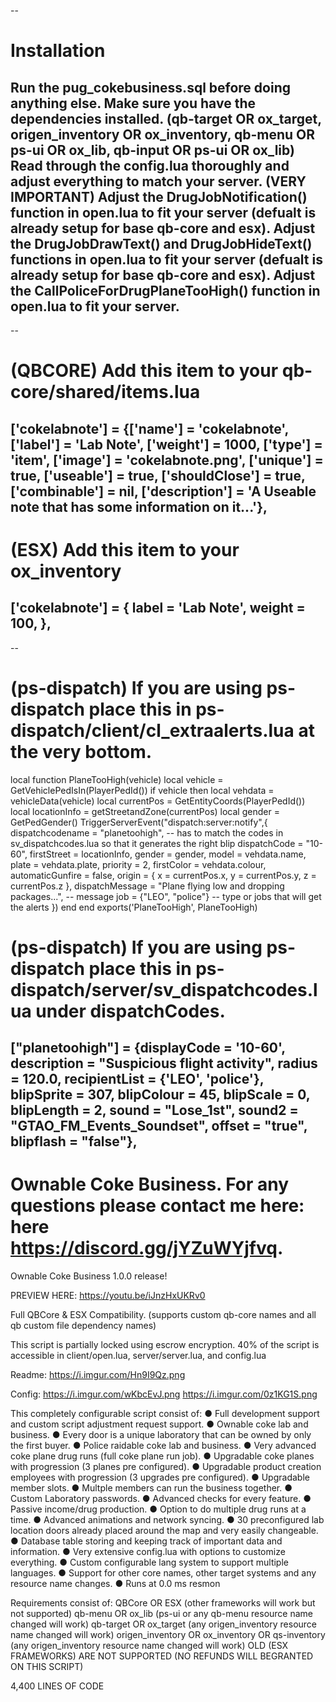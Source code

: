 --
# Installation
Run the pug_cokebusiness.sql before doing anything else.
Make sure you have the dependencies installed. (qb-target OR ox_target, origen_inventory OR ox_inventory, qb-menu OR ps-ui OR ox_lib, qb-input OR ps-ui OR ox_lib)
Read through the config.lua thoroughly and adjust everything to match your server. (VERY IMPORTANT)
Adjust the DrugJobNotification() function in open.lua to fit your server (defualt is already setup for base qb-core and esx).
Adjust the DrugJobDrawText() and DrugJobHideText() functions in open.lua to fit your server (defualt is already setup for base qb-core and esx).
Adjust the CallPoliceForDrugPlaneTooHigh() function in open.lua to fit your server.
--

--
# (QBCORE) Add this item to your qb-core/shared/items.lua
['cokelabnote']                        = {['name'] = 'cokelabnote',                          ['label'] = 'Lab Note',           ['weight'] = 1000,          ['type'] = 'item',    ['image'] = 'cokelabnote.png',                ['unique'] = true,          ['useable'] = true,      ['shouldClose'] = true,      ['combinable'] = nil,   ['description'] = 'A Useable note that has some information on it...'},
--
# (ESX) Add this item to your ox_inventory
['cokelabnote'] = {
    label = 'Lab Note',
    weight = 100,
},
--

--
# (ps-dispatch) If you are using ps-dispatch place this in ps-dispatch/client/cl_extraalerts.lua at the very bottom.
local function PlaneTooHigh(vehicle)
    local vehicle = GetVehiclePedIsIn(PlayerPedId())
    if vehicle then
        local vehdata = vehicleData(vehicle)
        local currentPos = GetEntityCoords(PlayerPedId())
        local locationInfo = getStreetandZone(currentPos)
        local gender = GetPedGender()
        TriggerServerEvent("dispatch:server:notify",{
            dispatchcodename = "planetoohigh", -- has to match the codes in sv_dispatchcodes.lua so that it generates the right blip
            dispatchCode = "10-60",
            firstStreet = locationInfo,
            gender = gender,
            model = vehdata.name,
            plate = vehdata.plate,
            priority = 2,
            firstColor = vehdata.colour,
            automaticGunfire = false,
            origin = {
                x = currentPos.x,
                y = currentPos.y,
                z = currentPos.z
            },
            dispatchMessage = "Plane flying low and dropping packages...", -- message
            job = {"LEO", "police"} -- type or jobs that will get the alerts
        })
    end
end exports('PlaneTooHigh', PlaneTooHigh)

# (ps-dispatch) If you are using ps-dispatch place this in ps-dispatch/server/sv_dispatchcodes.lua under dispatchCodes.
["planetoohigh"] =  {displayCode = '10-60', description = "Suspicious flight activity", radius = 120.0, recipientList = {'LEO', 'police'}, blipSprite = 307, blipColour = 45, blipScale = 0, blipLength = 2, sound = "Lose_1st", sound2 = "GTAO_FM_Events_Soundset", offset = "true", blipflash = "false"},
--

# Ownable Coke Business. For any questions please contact me here: here https://discord.gg/jYZuWYjfvq.
Ownable Coke Business 1.0.0 release!

PREVIEW HERE: https://youtu.be/iJnzHxUKRv0

​Full QBCore & ESX Compatibility. (supports custom qb-core names and all qb custom file dependency names)

This script is partially locked using escrow encryption. 40% of the script is accessible in client/open.lua, server/server.lua, and config.lua

Readme: 
https://i.imgur.com/Hn9I9Qz.png

Config: 
https://i.imgur.com/wKbcEvJ.png
https://i.imgur.com/0z1KG1S.png

This completely configurable script consist of:
● Full development support and custom script adjustment request support.
● Ownable coke lab and business.
● Every door is a unique laboratory that can be owned by only the first buyer.
● Police raidable coke lab and business.
● Very advanced coke plane drug runs (full coke plane run job).
● Upgradable coke planes with progression (3 planes pre configured).
● Upgradable product creation employees with progression (3 upgrades pre configured).
● Upgradable member slots.
● Multple members can run the business together.
● Custom Laboratory passwords.
● Advanced checks for every feature.
● Passive income/drug production.
● Option to do multiple drug runs at a time.
● Advanced animations and network syncing.
● 30 preconfigured lab location doors already placed around the map and very easily changeable.
● Database table storing and keeping track of important data and information.
● Very extensive config.lua with options to customize everything.
● Custom configurable lang system to support multiple languages.
● Support for other core names, other target systems and any resource name changes.
● Runs at 0.0 ms resmon

Requirements consist of:
QBCore OR ESX (other frameworks will work but not supported)
qb-menu OR ox_lib (ps-ui or any qb-menu resource name changed will work)
qb-target OR ox_target (any origen_inventory resource name changed will work)
origen_inventory OR ox_inventory OR qs-inventory (any origen_inventory resource name changed will work)
OLD (ESX FRAMEWORKS) ARE NOT SUPPORTED (NO REFUNDS WILL BEGRANTED ON THIS SCRIPT)

4,400 LINES OF CODE